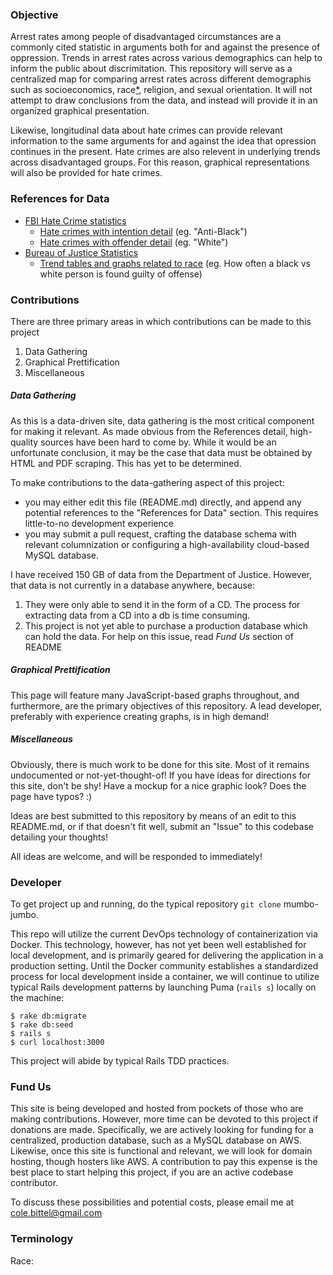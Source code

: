 ### Objective

Arrest rates among people of disadvantaged circumstances are a commonly cited statistic in arguments both for and against the presence of oppression. Trends in arrest rates across various demographics can help to inform the public about discrimitation.
This repository will serve as a centralized map for comparing arrest rates across different demographis such as socioeconomics, race[\*](#terminology), religion, and sexual orientation.
It will not attempt to draw conclusions from the data, and instead will provide it in an organized graphical presentation.

Likewise, longitudinal data about hate crimes can provide relevant information to the same arguments for and against the idea that opression continues in the present.
Hate crimes are also relevent in underlying trends across disadvantaged groups. For this reason, graphical representations will also be provided for hate crimes.

### References for Data

- [FBI Hate Crime statistics](https://www.fbi.gov/about-us/cjis/ucr/hate-crime/2014/topic-pages/victims_final)
  - [Hate crimes with intention detail](https://www.fbi.gov/about-us/cjis/ucr/hate-crime/2014/tables/table-1) (eg. "Anti-Black")
  - [Hate crimes with offender detail](https://www.fbi.gov/about-us/cjis/ucr/hate-crime/2014/tables/table-3) (eg. "White")
- [Bureau of Justice Statistics](http://www.bjs.gov/developer/ncvs/)
  - [Trend tables and graphs related to race](http://www.bjs.gov/index.cfm?ty=datool&surl=/arrests/index.cfm#) (eg. How often a black vs white person is found guilty of offense)

### Contributions

There are three primary areas in which contributions can be made to this project

1. Data Gathering
2. Graphical Prettification
3. Miscellaneous

##### Data Gathering

As this is a data-driven site, data gathering is the most critical component for making it relevant. As made obvious from the References detail, high-quality sources have been hard to come by. While it would be an unfortunate conclusion, it may be the case that data must be obtained by HTML and PDF scraping. This has yet to be determined.

To make contributions to the data-gathering aspect of this project:

- you may either edit this file (README.md) directly, and append any potential references to the "References for Data" section. This requires little-to-no development experience
- you may submit a pull request, crafting the database schema with relevant columnization or configuring a high-availability cloud-based MySQL database.

I have received 150 GB of data from the Department of Justice. However, that data is not currently in a database anywhere, because:

1. They were only able to send it in the form of a CD. The process for extracting data from a CD into a db is time consuming.
2. This project is not yet able to purchase a production database which can hold the data. For help on this issue, read _Fund Us_ section of README

##### Graphical Prettification

This page will feature many JavaScript-based graphs throughout, and furthermore, are the primary objectives of this repository. A lead developer, preferably with experience creating graphs, is in high demand!


##### Miscellaneous

Obviously, there is much work to be done for this site. Most of it remains undocumented or not-yet-thought-of! If you have ideas for directions for this site, don't be shy! Have a mockup for a nice graphic look? Does the page have typos? :)

Ideas are best submitted to this repository by means of an edit to this README.md, or if that doesn't fit well, submit an "Issue" to this codebase detailing your thoughts!

All ideas are welcome, and will be responded to immediately!

### Developer

To get project up and running, do the typical repository `git clone` mumbo-jumbo.

This repo will utilize the current DevOps technology of containerization via Docker.
This technology, however, has not yet been well established for local development, and is primarily geared for delivering the application in a production setting.
Until the Docker community establishes a standardized process for local development inside a container, we will continue to utilize typical Rails development patterns by launching Puma (`rails s`) locally on the machine:

```
$ rake db:migrate
$ rake db:seed
$ rails s
$ curl localhost:3000
```

This project will abide by typical Rails TDD practices.

### Fund Us

This site is being developed and hosted from pockets of those who are making contributions. However, more time can be devoted to this project if donations are made. Specifically, we are actively looking for funding for a centralized, production database, such as a MySQL database on AWS. Likewise, once this site is functional and relevant, we will look for domain hosting, though hosters like AWS. A contribution to pay this expense is the best place to start helping this project, if you are an active codebase contributor.

To discuss these possibilities and potential costs, please email me at cole.bittel@gmail.com

### Terminology

Race: 
